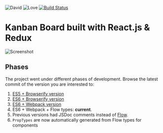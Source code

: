 ![David](https://david-dm.org/jiayihu/react-kanban.svg)
![Love](https://img.shields.io/badge/Made%20with-%E2%99%A5-red.svg)
[![Build Status](https://travis-ci.org/jiayihu/react-kanban.svg?branch=master)](https://travis-ci.org/jiayihu/react-kanban)

# Kanban Board built with React.js & Redux

![Screenshot](https://raw.githubusercontent.com/jiayihu/react-kanban/master/screenshot.png)

## Phases

The project went under different phases of development. Browse the latest commit of the version you are interested to:

1. [ES5 + Browserify version](https://github.com/jiayihu/react-kanban/tree/e72801d9932c36d244f507d2f4f390d34f411433)
2. [ES6 + Browserify version](https://github.com/jiayihu/react-kanban/tree/337b72abc895817723493abffb4e0724e6b8aa29)
3. [ES6 + Webpack version](https://github.com/jiayihu/react-kanban/tree/9293fd4f097f0086bac112d108eaf7b4877d5218)
4. ES6 + Webpack + Flow types: **current**.
  1. Previous versions had JSDoc comments instead of [Flow](https://flow.org/).
  2. `PropTypes` are now automatically generated from Flow types for components
